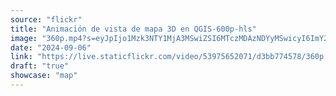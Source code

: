```yaml
---
source: "flickr"
title: "Animación de vista de mapa 3D en QGIS-600p-hls"
image: "360p.mp4?s=eyJpIjo1Mzk3NTY1MjA3MSwiZSI6MTczMDAzNDYyMSwicyI6ImY2NThiYmMyZWI0OWJjYjU5M2FlYWU0ZDhhY2JiOWYwYjA1Y2M4YTkiLCJ2IjoxfQ.mp4"
date: "2024-09-06"
link: "https://live.staticflickr.com/video/53975652071/d3bb774578/360p.mp4?s=eyJpIjo1Mzk3NTY1MjA3MSwiZSI6MTczMDAzNDYyMSwicyI6ImY2NThiYmMyZWI0OWJjYjU5M2FlYWU0ZDhhY2JiOWYwYjA1Y2M4YTkiLCJ2IjoxfQ"
draft: "true"
showcase: "map"
---
```

